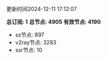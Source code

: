 更新时间2024-12-11 17:12:07

**总订阅: 1**
**总节点: 4905**
**有效节点: 4190**
- ss节点: 897
- v2ray节点: 3283
- ssr节点: 10
